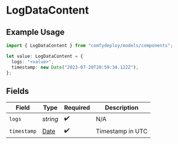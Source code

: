# LogDataContent

## Example Usage

```typescript
import { LogDataContent } from "comfydeploy/models/components";

let value: LogDataContent = {
  logs: "<value>",
  timestamp: new Date("2023-07-20T20:59:34.122Z"),
};
```

## Fields

| Field                                                                                         | Type                                                                                          | Required                                                                                      | Description                                                                                   |
| --------------------------------------------------------------------------------------------- | --------------------------------------------------------------------------------------------- | --------------------------------------------------------------------------------------------- | --------------------------------------------------------------------------------------------- |
| `logs`                                                                                        | *string*                                                                                      | :heavy_check_mark:                                                                            | N/A                                                                                           |
| `timestamp`                                                                                   | [Date](https://developer.mozilla.org/en-US/docs/Web/JavaScript/Reference/Global_Objects/Date) | :heavy_check_mark:                                                                            | Timestamp in UTC                                                                              |